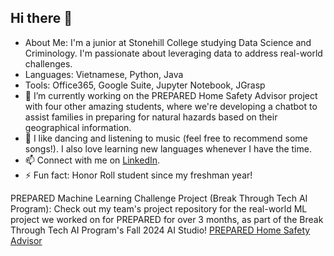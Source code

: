 ## Hi there 👋

- About Me: I'm a junior at Stonehill College studying Data Science and Criminology. I'm passionate about leveraging data to address real-world challenges.
- Languages: Vietnamese, Python, Java
- Tools: Office365, Google Suite, Jupyter Notebook, JGrasp
- 🔭 I’m currently working on the PREPARED Home Safety Advisor project with four other amazing students, where we're developing a chatbot to assist families in preparing for natural hazards based on their geographical information.
- 👯 I like dancing and listening to music (feel free to recommend some songs!). I also love learning new languages whenever I have the time.
- 📫 Connect with me on [LinkedIn](https://www.linkedin.com/in/ula-nguyen/).
- ⚡ Fun fact: Honor Roll student since my freshman year!

PREPARED Machine Learning Challenge Project (Break Through Tech AI Program): Check out my team's project repository for the real-world ML project we worked on for PREPARED for over 3 months, as part of the Break Through Tech AI Program's Fall 2024 AI Studio! [PREPARED Home Safety Advisor](https://github.com/PREPARED-AI-Studio-Project/PREPARED-Project)
 
<!--
**Uyenng/Uyenng** is a ✨ _special_ ✨ repository because its `README.md` (this file) appears on your GitHub profile.

Here are some ideas to get you started:

- 🔭 I’m currently working on ...
- 🌱 I’m currently learning ...
- 👯 I’m looking to collaborate on ...
- 🤔 I’m looking for help with ...
- 💬 Ask me about ...
- 📫 How to reach me: ...
- 😄 Pronouns: ...
- ⚡ Fun fact: ...
-->
